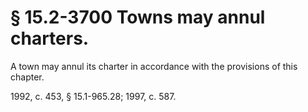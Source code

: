 # § 15.2-3700 Towns may annul charters.

<p>A town may annul its charter in accordance with the provisions of this chapter.</p><p>1992, c. 453, § 15.1-965.28; 1997, c. 587.</p>